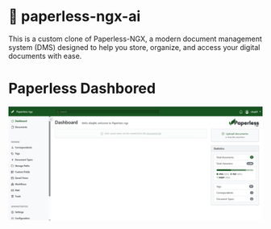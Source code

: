 # 📁 paperless-ngx-ai
This is a custom clone of Paperless-NGX, a modern document management system (DMS) designed to help you store, organize, and access your digital documents with ease.

# Paperless Dashbored
![dashboard](https://github.com/jans234/paperless-ngx-ai/blob/main/paperless%20dashboard.png)





